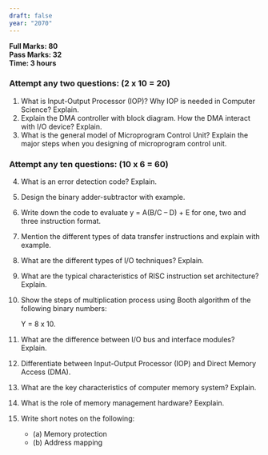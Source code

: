 ```yaml
---
draft: false
year: "2070"
---
```


**Full Marks: 80**\
**Pass Marks: 32**\
**Time: 3 hours**

### Attempt any two questions: (2 x 10 = 20)

1. What is Input-Output Processor (IOP)? Why IOP is needed in Computer Science? Explain.
2. Explain the DMA controller with block diagram. How the DMA interact with I/O device? Explain.
3. What is the general model of Microprogram Control Unit? Explain the major steps when you designing of microprogram control unit.

### Attempt any ten questions: (10 x 6 = 60)

4. What is an error detection code? Explain.
5. Design the binary adder-subtractor with example.
6. Write down the code to evaluate y = A(B/C – D) + E for one, two and three instruction format.
7. Mention the different types of data transfer instructions and explain with example.
8. What are the different types of I/O techniques? Explain.
9. What are the typical characteristics of RISC instruction set architecture? Explain.
10. Show the steps of multiplication process using Booth algorithm of the following binary numbers:

    Y = 8 x 10.

11. What are the difference between I/O bus and interface modules? Explain.
12. Differentiate between Input-Output Processor (IOP) and Direct Memory Access (DMA).
13. What are the key characteristics of computer memory system? Explain.
14. What is the role of memory management hardware? Eexplain.
15. Write short notes on the following:
    - (a) Memory protection
    - (b) Address mapping
